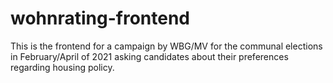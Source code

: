# wohnrating-frontend
 This is the frontend for a campaign by WBG/MV for the communal elections in February/April of 2021 asking candidates about their preferences regarding housing policy.
